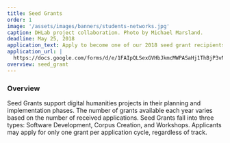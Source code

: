 ```yaml
---
title: Seed Grants
order: 1
image: '/assets/images/banners/students-networks.jpg'
caption: DHLab project collaboration. Photo by Michael Marsland.
deadline: May 25, 2018
application_text: Apply to become one of our 2018 seed grant recipients.
application_url: |
  https://docs.google.com/forms/d/e/1FAIpQLSexGVHbJkmcMWPASaHj1ThBjP3vNq87TIHIbw5388SfQHSuvw/viewform?usp=sf_link
overview: seed_grant
---
```


### Overview

Seed Grants support digital humanities projects in their planning and implementation phases. The number of grants available each year varies based on the number of received applications. Seed Grants fall into three types: Software Development, Corpus Creation, and Workshops. Applicants may apply for only one grant per application cycle, regardless of track.